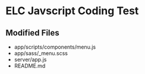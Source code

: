 # ELC Javscript Coding Test

## Modified Files 

- app/scripts/components/menu.js
- app/sass/_menu.scss
- server/app.js
- README.md